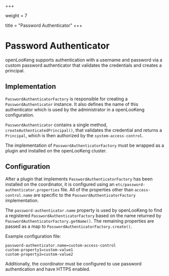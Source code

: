 +++

weight = 7

title = "Password Authenticator"
+++

# Password Authenticator

openLooKeng supports authentication with a username and password via a custom password authenticator that validates the credentials and creates a principal.

## Implementation

`PasswordAuthenticatorFactory` is responsible for creating a `PasswordAuthenticator` instance. It also defines the name of this authenticator which is used by the administrator in a openLooKeng configuration.

`PasswordAuthenticator` contains a single method, `createAuthenticatedPrincipal()`, that validates the credential and returns a `Principal`, which is then authorized by the `system-access-control`.

The implementation of `PasswordAuthenticatorFactory` must be wrapped as a plugin and installed on the openLooKeng cluster.

## Configuration

After a plugin that implements `PasswordAuthenticatorFactory` has been installed on the coordinator, it is configured using an `etc/password-authenticator.properties` file. All of the properties other than `access-control.name` are specific to the `PasswordAuthenticatorFactory` implementation.

The `password-authenticator.name` property is used by openLooKeng to find a registered `PasswordAuthenticatorFactory` based on the name returned by `PasswordAuthenticatorFactory.getName()`. The remaining properties are passed as a map to `PasswordAuthenticatorFactory.create()`.

Example configuration file:

``` properties
password-authenticator.name=custom-access-control
custom-property1=custom-value1
custom-property2=custom-value2
```

Additionally, the coordinator must be configured to use password authentication and have HTTPS enabled.
